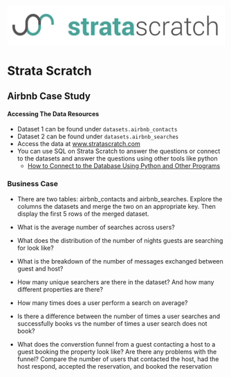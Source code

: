 [![strata scratch](../assets/sslogo.jpg)](https://stratascratch.com)

# Strata Scratch

## Airbnb Case Study

#### Accessing The Data Resources
- Dataset 1 can be found under `datasets.airbnb_contacts`
- Dataset 2 can be found under `datasets.airbnb_searches`
- Access the data at www.stratascratch.com
- You can use SQL on Strata Scratch to answer the questions or connect to the datasets and answer the questions using other tools like python
  - [How to Connect to the Database Using Python and Other Programs](https://github.com/stratascratch/stratascratch.github.io/blob/master/guides/how-to-connect-to-the-database-using-python-and-other-programs/how-to-connect-to-the-database-using-python-and-other-programs.md)


### Business Case

- There are two tables: airbnb_contacts and airbnb_searches. Explore the columns the datasets and merge the two on an appropriate key. Then display the first 5 rows of the merged dataset.

- What is the average number of searches across users?

- What does the distribution of the number of nights guests are searching for look like?

- What is the breakdown of the number of messages exchanged between guest and host?

- How many unique searchers are there in the dataset? And how many different properties are there?

- How many times does a user perform a search on average? 

- Is there a difference between the number of times a user searches and successfully books vs the number of times a user search does not book?

- What does the converstion funnel from a guest contacting a host to a guest booking the property look like? Are there any problems with the funnel? Compare the number of users that contacted the host, had the host respond, accepted the reservation, and booked the reservation